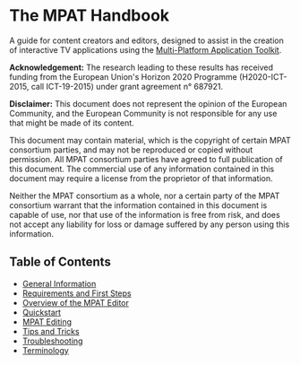 # The MPAT Handbook

A guide for content creators and editors, designed to assist in the creation of interactive TV applications using the [Multi-Platform Application Toolkit](http://mpat.eu). 

**Acknowledgement:** The research leading to these results has received funding from the European Union's Horizon 2020 Programme (H2020-ICT-2015, call ICT-19-2015) under grant agreement n° 687921.

**Disclaimer:** This document does not represent the opinion of the European Community, and the European Community is not responsible for any use that might be made of its content.

This document may contain material, which is the copyright of certain MPAT consortium parties, and may not be reproduced or copied without permission. All MPAT consortium parties have agreed to full publication of this document. The commercial use of any information contained in this document may require a license from the proprietor of that information.

Neither the MPAT consortium as a whole, nor a certain party of the MPAT consortium warrant that the information contained in this document is capable of use, nor that use of the information is free from risk, and does not accept any liability for loss or damage suffered by any person using this information.

## Table of Contents

* [General Information](https://mpat-eu.github.io/handbook/01_general_information.html)
* [Requirements and First Steps](https://mpat-eu.github.io/handbook/02_requirements_and_first_steps.html)
* [Overview of the MPAT Editor](https://mpat-eu.github.io/handbook/03_overview_of_the_mpat_editor.html)
* [Quickstart](https://mpat-eu.github.io/handbook/04_quickstart.html)
* [MPAT Editing](https://mpat-eu.github.io/handbook/05_mpat_editing.html)
* [Tips and Tricks](https://mpat-eu.github.io/handbook/06_tips_and_tricks.html)
* [Troubleshooting](https://mpat-eu.github.io/handbook/07_troubleshooting.html)
* [Terminology](https://mpat-eu.github.io/handbook/08_terminology.html)
